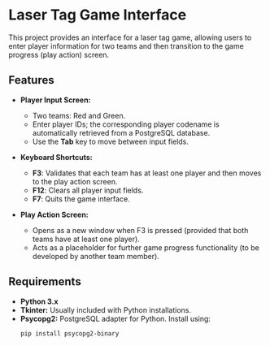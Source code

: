 # Laser Tag Game Interface

This project provides an interface for a laser tag game, allowing users to enter player information for two teams and then transition to the game progress (play action) screen.

## Features

- **Player Input Screen:**
  - Two teams: Red and Green.
  - Enter player IDs; the corresponding player codename is automatically retrieved from a PostgreSQL database.
  - Use the **Tab** key to move between input fields.
  
- **Keyboard Shortcuts:**
  - **F3**: Validates that each team has at least one player and then moves to the play action screen.
  - **F12**: Clears all player input fields.
  - **F7**: Quits the game interface.

- **Play Action Screen:**
  - Opens as a new window when F3 is pressed (provided that both teams have at least one player).
  - Acts as a placeholder for further game progress functionality (to be developed by another team member).
  
## Requirements

- **Python 3.x**
- **Tkinter:** Usually included with Python installations.
- **Psycopg2:** PostgreSQL adapter for Python. Install using:
  ```bash
  pip install psycopg2-binary
